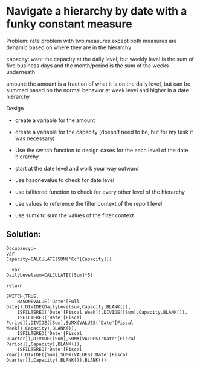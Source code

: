 # Navigate a hierarchy by date with a funky constant measure

Problem: rate problem with two measures except both measures are dynamic based on where they are in the hierarchy

capacity: want the capacity at the daily level, but weekly level is the sum of five business days and the month/period is the sum of the weeks underneath

amount: the amount is a fraction of what it is on the daily level, but can be summed based on the normal behavior at week level and higher in a date hierarchy

Design

* create a variable for the amount 

* create a variable for the capacity (doesn't need to be, but for my task it was necessary)

* Use the switch function to design cases for the each level of the date hierarchy

* start at the date level and work your way outward

* use hasonevalue to check for date level

* use isfiltered function to check for every other level of the hierarchy

* use values to reference the filter context of the report level

* use sumx to sum the values of the filter context

## Solution:

    Occupancy:=
    var 
    Capacity=CALCULATE(SUM('Cc'[Capacity]))

      var
    DailyLevelsum=CALCULATE([Sum]*5)

    return

    SWITCH(TRUE,
	    HASONEVALUE('Date'[Full Date]),DIVIDE(DailyLevelsum,Capacity,BLANK()),
	    ISFILTERED('Date'[Fiscal Week]),DIVIDE([Sum],Capacity,BLANK()),
	    ISFILTERED('Date'[Fiscal Period]),DIVIDE([Sum],SUMX(VALUES('Date'[Fiscal Week]),Capacity),BLANK()),
	    ISFILTERED('Date'[Fiscal Quarter]),DIVIDE([Sum],SUMX(VALUES('Date'[Fiscal Period]),Capacity),BLANK()),
	    ISFILTERED('Date'[Fiscal Year]),DIVIDE([Sum],SUMX(VALUES('Date'[Fiscal Quarter]),Capacity),BLANK()),BLANK())
